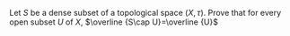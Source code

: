 Let $`S`$ be a dense subset of a topological space $`(X, \tau)`$. Prove that for every open subset $`U`$ of $`X`$, $`\overline {S\cap U}=\overline {U}`$